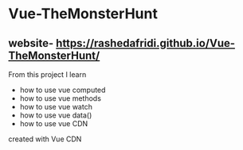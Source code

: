# Vue-TheMonsterHunt
## website- https://rashedafridi.github.io/Vue-TheMonsterHunt/

From this project I learn
+ how to use vue computed
+ how to use vue  methods
+ how to use vue watch
+ how to use vue  data()
+ how to use vue CDN

created with Vue CDN
